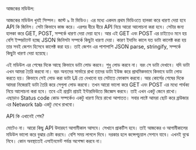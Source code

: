 আজকের মডিউল: 

আজকের মডিউল খুবই সিম্পল। জাস্ট ৯ টা ভিডিও। এর মধ্যে একদম প্রথম ভিডিওতে হালকা করে ধারণা দেয়া হবে API কি জিনিস। সেটা কিভাবে কাজ করে। এরপর ধীরে ধীরে API নিয়ে আরো আলোচনা করা হবে। সেটার জন্য হালকা করে GET, POST, সম্পর্কে ধারণা দেয়া দেয়া হবে। আর এই GET এবং POST এর চাইতেও মনে হয় বেশি ইম্পরট্যান্ট হচ্ছে JSON জিনিসটা সম্পর্কে কিছুটা ধারণা দেয়া। কারণ ইদানিং কালে যত ডাটা কালেক্ট করা হয় তার সবই জেশন হিসেবে কালেক্ট করা হয়। তাই জেশন এর পাশাপাশি JSON parse, stringify, সম্পর্কে কিছুটা ধারণা দেয়া হয়েছে। 


এই মডিউল এর শেষের দিকে আছে কিভাবে ডাটা লোড করবে। শুধু লোড করবে না। বরং সে ডাটা দেখাবে। যদি ডাটা এখন আমরা তৈরি করবো না। বরং অন্যদের সার্ভারে রাখা তাদের ডাটা ইউজ করে প্রাথমিকভাবে কিভাবে ডাটা লোড করতে হয়। কিভাবে সেই লোড করা ডাটা UI তে দেখানো হয় সেটাতে ফোকাস করবো। আর কোর্সের শেষের দিকে আমরা নিজেরাই ডাটা তৈরি করে সেগুলা লোড করবো। তখন আরো ভালো করে GET এবং POST এর মধ্যে পার্থক্য নিয়ে আলোচনা করা হবে। তবে এই প্রশ্নটা প্রায়ই ইন্টারভিউতে জিজ্ঞেস করবে। তাই এখন একটু জেনে রাখো। এছাড়াও Status code কোড সম্পর্কেও একটু ধারণা নিয়ে রাখো আপাতত। সবার লাষ্টে আমরা ছোট করে ব্রাউজার এর Network tab একটু দেখে রাখবো। 


API কি এখানেই শেষ?

মোটেও না। আরো কিছু API উদারহণ আগামীকাল আসবে। সেখানে প্রাকটিস হবে। তাই আজকের ও আগামীকালের মডিউল ভালো করে বুঝার চেষ্টা করবে। বেশি সময় লাগলে দিবে। দরকার হলে কন্সেপচুয়াল সেশনে যাবে। এখনই বুঝে নিবে। কোন অবস্থাতেই এসাইনমেন্ট পর্যন্ত অপেক্ষা করবে না। 